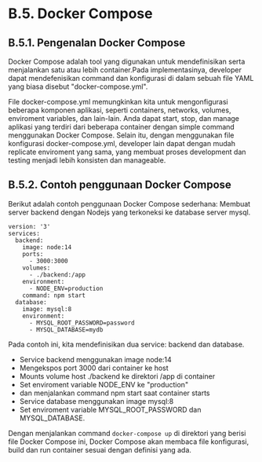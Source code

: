 # B.5. Docker Compose

## B.5.1. Pengenalan Docker Compose
Docker Compose adalah tool yang digunakan untuk mendefinisikan serta menjalankan satu atau lebih container.Pada implementasinya, developer dapat mendefenisikan command dan konfigurasi di dalam sebuah file YAML yang biasa disebut "docker-compose.yml".

File docker-compose.yml memungkinkan kita untuk mengonfigurasi beberapa komponen aplikasi, seperti containers, networks, volumes, enviroment variables, dan lain-lain. Anda dapat start, stop, dan manage aplikasi yang terdiri dari beberapa container dengan simple command menggunakan Docker Compose. Selain itu, dengan menggunakan file konfigurasi docker-compose.yml, developer lain dapat dengan mudah replicate enviroment yang sama, yang membuat proses development dan testing menjadi lebih konsisten dan manageable.

## B.5.2. Contoh penggunaan Docker Compose
Berikut adalah contoh penggunaan Docker Compose sederhana:
Membuat server backend dengan Nodejs yang terkoneksi ke database server mysql.
```
version: '3'
services:
  backend:
    image: node:14
    ports:
      - 3000:3000
    volumes:
      - ./backend:/app
    environment:
      - NODE_ENV=production
    command: npm start
  database:
    image: mysql:8
    environment:
      - MYSQL_ROOT_PASSWORD=password
      - MYSQL_DATABASE=mydb
```
Pada contoh ini, kita mendefinisikan dua service: backend dan database. 
- Service backend menggunakan image node:14 
- Mengekspos port 3000 dari container ke host 
- Mounts volume host ./backend ke direktori /app di container
- Set enviroment variable NODE_ENV ke "production"
- dan menjalankan command npm start saat container starts
- Service database menggunakan image mysql:8
- Set enviroment variable  MYSQL_ROOT_PASSWORD dan MYSQL_DATABASE.

Dengan menjalankan command ```docker-compose up``` di direktori yang berisi file Docker Compose ini, Docker Compose akan membaca file konfigurasi, build dan run container sesuai dengan definisi yang ada.